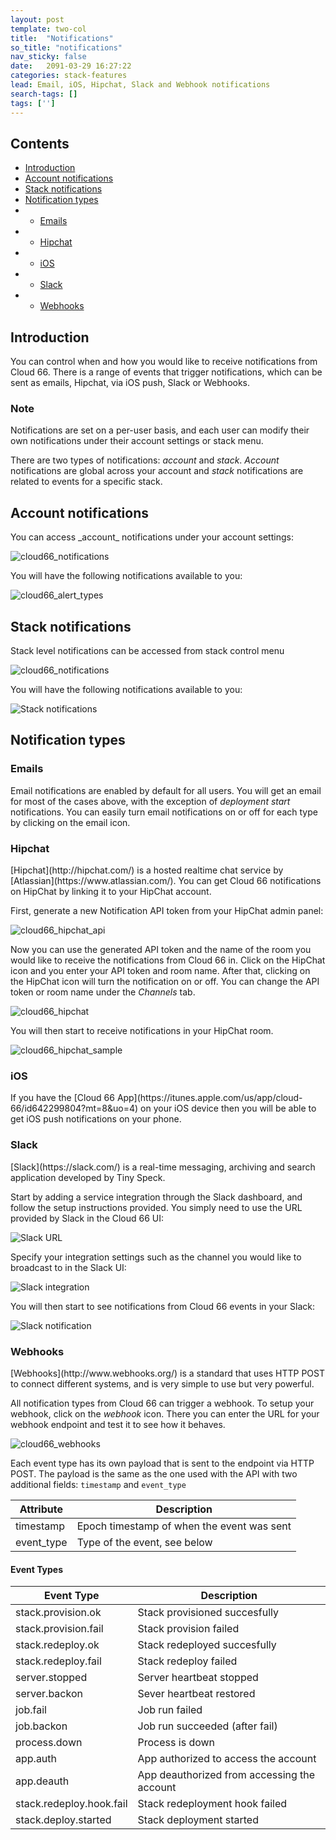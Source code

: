```yaml
---
layout: post
template: two-col
title:  "Notifications"
so_title: "notifications"
nav_sticky: false
date:   2091-03-29 16:27:22
categories: stack-features
lead: Email, iOS, Hipchat, Slack and Webhook notifications
search-tags: []
tags: ['']
---
```


<h2>Contents</h2>
<ul class="page-toc">
	<li>
		<a href="#intro">Introduction</a>
	</li>
	<li>
		<a href="#account">Account notifications</a>
	</li>
	<li>
		<a href="#stack">Stack notifications</a>
	</li>
	<li>
    	<a href="#types">Notification types</a>
    	</li>
	        <li>
                <ul>
                <li><a href="#emails">Emails</a></li>
                </ul>
            </li>
            <li>
                <ul>
                <li><a href="#hipchat">Hipchat</a></li>
                </ul>
            </li>
            <li>
                <ul>
                <li><a href="#ios">iOS</a></li>
                </ul>
            </li>
            <li>
                <ul>
                <li><a href="#slack">Slack</a></li>
                </ul>
            </li>
            <li>
                <ul>
                <li><a href="#webhooks">Webhooks</a></li>
                </ul>
            </li>
</ul>

<h2 id="intro">Introduction</h2>
You can control when and how you would like to receive notifications from Cloud 66. There is a range of events that trigger notifications, which can be sent as emails, Hipchat, via iOS push, Slack or Webhooks.

<div class="notice">
	<h3>Note</h3>
	<p>Notifications are set on a per-user basis, and each user can modify their own notifications under their account settings or stack menu.</p>
</div>

There are two types of notifications: _account_ and _stack_. _Account_ notifications are global across your account and _stack_ notifications are related to events for a specific stack.

<h2 id="account">Account notifications</h2>
You can access _account_ notifications under your account settings:

![cloud66_notifications](http://cdn.cloud66.com/images/help/notifications_menu.png)

You will have the following notifications available to you:

![cloud66_alert_types](http://cdn.cloud66.com/images/help/notifications_account.png)

<h2 id="stack">Stack notifications</h2>

Stack level notifications can be accessed from stack control menu

![cloud66_notifications](http://cdn.cloud66.com/images/help/notifications_stack.png)

You will have the following notifications available to you:

![Stack notifications](http://cdn.cloud66.com/images/help/notifications_stack_type.png)

<h2 id="types">Notification types</h2>

<h3 id="emails">Emails</h3>
Email notifications are enabled by default for all users. You will get an email for most of the cases above, with the exception of <i>deployment start</i> notifications. You can easily turn email notifications on or off for each type by clicking on the email icon.

<h3 id="hipchat">Hipchat</h3>
[Hipchat](http://hipchat.com/) is a hosted realtime chat service by [Atlassian](https://www.atlassian.com/). You can get Cloud 66 notifications on HipChat by linking it to your HipChat account.

First, generate a new Notification API token from your HipChat admin panel:

![cloud66_hipchat_api](http://cdn.cloud66.com/images/help/cloud66_hipchat_link.png)

Now you can use the generated API token and the name of the room you would like to receive the notifications from Cloud 66 in. Click on the HipChat icon and you enter your API token and room name. After that, clicking on the HipChat icon will turn the notification on or off. You can change the API token or room name under the <i>Channels</i> tab.

![cloud66_hipchat](http://cdn.cloud66.com/images/help/cloud66_hipchat.png)

You will then start to receive notifications in your HipChat room.

![cloud66_hipchat_sample](http://cdn.cloud66.com/images/help/cloud66_hipchat_screenshot.png)

<h3 id="ios">iOS</h3>
If you have the [Cloud 66 App](https://itunes.apple.com/us/app/cloud-66/id642299804?mt=8&uo=4) on your iOS device then you will be able to get iOS push notifications on your phone.

<h3 id="slack">Slack</h3>
[Slack](https://slack.com/) is a real-time messaging, archiving and search application developed by Tiny Speck.

Start by adding a service integration through the Slack dashboard, and follow the setup instructions provided. You simply need to use the URL provided by Slack in the Cloud 66 UI:

![Slack URL](http://cdn.cloud66.com/images/help/slack_notification.png)

Specify your integration settings such as the channel you would like to broadcast to in the Slack UI:

![Slack integration](http://cdn.cloud66.com/images/help/slack_integration.png)

You will then start to see notifications from Cloud 66 events in your Slack:

![Slack notification](http://cdn.cloud66.com/images/help/slack_notifications.png)

<h3 id="webhooks">Webhooks</h3>
[Webhooks](http://www.webhooks.org/) is a standard that uses HTTP POST to connect different systems, and is very simple to use but very powerful.

All notification types from Cloud 66 can trigger a webhook. To setup your webhook, click on the <i>webhook</i> icon. There you can enter the URL for your webhook endpoint and test it to see how it behaves.

![cloud66_webhooks](http://cdn.cloud66.com/images/help/cloud66_webhooks.png)

Each event type has its own payload that is sent to the endpoint via HTTP POST. The payload is the same as the one used with the API with two additional fields: `timestamp` and `event_type`

<table class='table table-bordered table-striped'>
	<thead>
		<tr>
			<th>Attribute</th>
			<th>Description</th>
		</tr>
	</thead>
	<tbody>
		<tr>
			<td>timestamp</td>
			<td>Epoch timestamp of when the event was sent</td>
		</tr>
		<tr>
			<td>event_type</td>
			<td>Type of the event, see below</td>
		</tr>
	</tbody>
</table>

#### Event Types

<table class='table table-bordered table-striped'>
	<thead></tr>
		<tr>
			<th>Event Type</th>
			<th>Description</th>
		</tr>
	</thead>
	<tbody>
		<tr><td>stack.provision.ok</td><td>Stack provisioned succesfully</td></tr>
		<tr><td>stack.provision.fail</td><td>Stack provision failed</td></tr>
		<tr><td>stack.redeploy.ok</td><td>Stack redeployed succesfully</td></tr>
		<tr><td>stack.redeploy.fail</td><td>Stack redeploy failed</td></tr>
		<tr><td>server.stopped</td><td>Server heartbeat stopped</td></tr>
		<tr><td>server.backon</td><td>Sever heartbeat restored</td></tr>
		<tr><td>job.fail</td><td>Job run failed</td></tr>
		<tr><td>job.backon</td><td>Job run succeeded (after fail)</td></tr>
		<tr><td>process.down</td><td>Process is down</td></tr>
		<tr><td>app.auth</td><td>App authorized to access the account</td></tr>
		<tr><td>app.deauth</td><td>App deauthorized from accessing the account</td></tr>
		<tr><td>stack.redeploy.hook.fail</td><td>Stack redeployment hook failed</td></tr>
		<tr><td>stack.deploy.started</td><td>Stack deployment started</td></tr>
	</tbody>
</table>